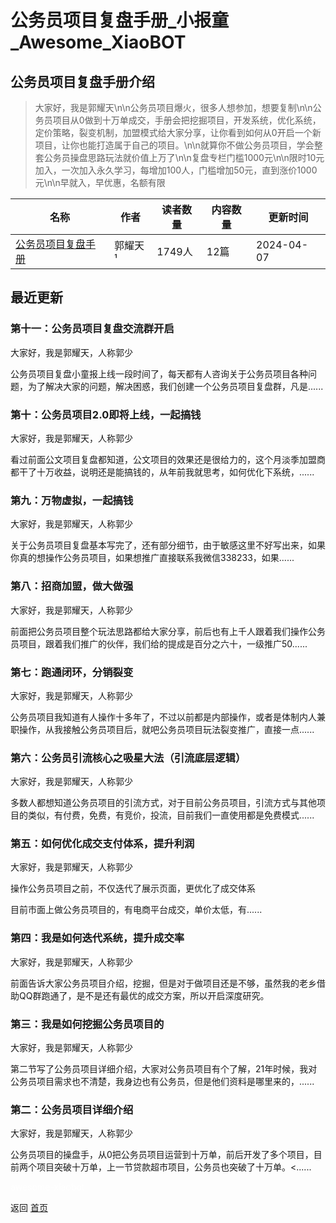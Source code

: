 # 公务员项目复盘手册_小报童_Awesome_XiaoBOT

## 公务员项目复盘手册介绍
> 大家好，我是郭耀天\n\n公务员项目爆火，很多人想参加，想要复制\n\n公务员项目从0做到十万单成交，手册会把挖掘项目，开发系统，优化系统，定价策略，裂变机制，加盟模式给大家分享，让你​看到如何从0开启一个新项目，让你也能打造属于自己的项目。\n\n就算你不做公务员项目，学会整套公务员操盘思路玩法就价值上万了\n\n复盘专栏门槛1000元\n\n限时10元加入，一次加入永久学习，每增加100人，门槛增加50元，直到涨价1000元\n\n早就入，早优惠，名额有限  
  


|名称|作者|读者数量|内容数量|更新时间|
|---|---|---|---|---|
|[公务员项目复盘手册](https://xiaobot.net/p/gwy123?refer=0b133df9-27dc-423b-8101-639049001c13)|郭耀天¹|1749人|12篇|2024-04-07|

## 最近更新
### 第十一：公务员项目复盘交流群开启

大家好，我是郭耀天，人称郭少

公务员项目复盘小童报上线一段时间了，每天都有人咨询关于公务员项目各种问题，为了解决大家的问题，解决困惑，我们创建一个公务员项目复盘群，凡是......

### 第十：公务员项目2.0即将上线，一起搞钱

大家好，我是郭耀天，人称郭少

看过前面公文项目复盘都知道，公文项目的效果还是很给力的，这个月淡季加盟商都干了十万收益，说明还是能搞钱的，从年前我就思考，如何优化下系统，......

### 第九：万物虚拟，一起搞钱

大家好，我是郭耀天，人称郭少

关于公务员项目复盘基本写完了，还有部分细节，由于敏感这里不好写出来，如果你真的想操作公务员项目，如果想推广直接联系我微信338233，如果......

### 第八：招商加盟，做大做强

大家好，我是郭耀天，人称郭少

前面把公务员项目整个玩法思路都给大家分享，前后也有上千人跟着我们操作公务员项目，跟着我们推广的伙伴，我们给的提成是百分之六十，一级推广50......

### 第七：跑通闭环，分销裂变

大家好，我是郭耀天，人称郭少

公务员项目我知道有人操作十多年了，不过以前都是内部操作，或者是体制内人兼职操作，从我接触公务员项目后，就吧公务员项目玩法裂变推广，直接一点......

### 第六：公务员引流核心之吸星大法（引流底层逻辑）

大家好，我是郭耀天，人称郭少

多数人都想知道公务员项目的引流方式，对于目前公务员项目，引流方式与其他项目的类似，有付费，免费，有竞价，投流，目前我们一直使用都是免费模式......

### 第五：如何优化成交支付体系，提升利润

大家好，我是郭耀天，人称郭少

操作公务员项目之前，不仅迭代了展示页面，更优化了成交体系

目前市面上做公务员项目的，有电商平台成交，单价太低，有......

### 第四：我是如何迭代系统，提升成交率

大家好，我是郭耀天，人称郭少

前面告诉大家公务员项目介绍，挖掘，但是对于做项目还是不够，虽然我的老乡借助QQ群跑通了，是不是还有最优的成交方案，所以开启深度研究。

### 第三：我是如何挖掘公务员项目的

大家好，我是郭耀天，人称郭少

第二节写了公务员项目详细介绍，大家对公务员项目有个了解，21年时候，我对公务员项目需求也不清楚，我身边也有公务员，但是他们资料是哪里来的，......

### 第二：公务员项目详细介绍

大家好，我是郭耀天，人称郭少

公务员项目的操盘手，从0把公务员项目运营到十万单，前后开发了多个项目，目前两个项目突破十万单，上一节贷款超市项目，公务员也突破了十万单。<......


<a href="https://github.com/Reno9527/awesome-xiaobot" style="color: white; text-decoration: none;">awesome-xiaobot</a>

返回 [首页](../README.md)
